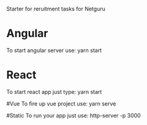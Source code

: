 Starter for reruitment tasks for Netguru

# Angular
To start angular server use: yarn start

# React
To start react app just type: yarn start

#Vue
To fire up vue project use: yarn serve

#Static
To run your app just use: http-server -p 3000